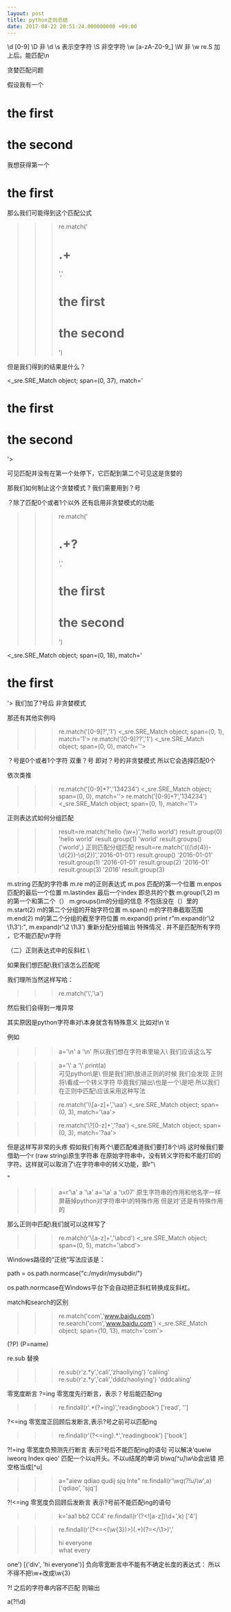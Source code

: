 ```yaml
---
layout: post
title: python正则总结
date: 2017-08-22 20:51:24.000000000 +09:00
---
```

\d [0-9] 
\D 非 \d 
\s 表示空字符 
\S 非空字符 
\w [a-zA-Z0-9_] 
\W 非 \w
re.S 加上后。能匹配\n

贪婪匹配问题 

假设我有一个<h1>the first</h1><h1>the second</h1>

我想获得第一个<h1>the first</h1>

那么我们可能得到这个匹配公式

>>> re.match('<h1>.+</h1>','<h1>the first</h1><h1>the second</h1>')

但是我们得到的结果是什么？

<_sre.SRE_Match object; span=(0, 37), match='<h1>the first</h1><h1>the second</h1>'>

可见匹配并没有在第一个</h1>处停下，它匹配到第二个</h1>可见这是贪婪的

那我们如何制止这个贪婪模式 ? 我们需要用到？号

？除了匹配0个或者1个以外  还有启用非贪婪模式的功能

>>> re.match('<h1>.+?</h1>','<h1>the first</h1><h1>the second</h1>')

<_sre.SRE_Match object; span=(0, 18), match='<h1>the first</h1>'>
我们加了?号后 非贪婪模式

那还有其他实例吗
>>> re.match('[0-9]?','1')
<_sre.SRE_Match object; span=(0, 1), match='1'>
>>> re.match('[0-9]??','1')
<_sre.SRE_Match object; span=(0, 0), match=''>

？号是0个或者1个字符  双重？号 即对？号的非贪婪模式 所以它会选择匹配0个

依次类推

>>> re.match('[0-9]*?','134234')
<_sre.SRE_Match object; span=(0, 0), match=''>
>>> re.match('[0-9]+?','134234')
<_sre.SRE_Match object; span=(0, 1), match='1'>

正则表达式如何分组匹配
>>> result=re.match('hello (\w+)','hello world')
>>> result.group(0)
'hello world'
>>> result.group(1)
'world'
>>> result.groups()
('world',)
正则匹配分组匹配
>>> result=re.match('(((\d{4})-\d{2})-\d{2})','2016-01-01')
>>> result.group()
'2016-01-01'
>>> result.group(1)
'2016-01-01'
>>> result.group(2)
'2016-01'
>>> result.group(3)
'2016'
>>> result.group(3)

m.string    匹配的字符串
m.re      m的正则表达式
m.pos   匹配的第一个位置
m.enpos 匹配的最后一个位置
m.lastindex 最后一个index 即总共的个数
m.group(1,2) m的第一个和第二个（）
m.groups()m的分组的信息 不包括没在（）里的
m.start(2) m的第二个分组的开始字符位置
m.span() m的字符串截取范围
m.end(2) m的第二个分组的截至字符位置
m.expand()
print r"m.expand(r'\2 \1\3'):", m.expand(r'\2 \1\3')
重新分配分组输出
特殊情况 . 并不是匹配所有字符 ，它不能匹配\n字符

（二）正则表达式中的反斜杠 \

如果我们想匹配\我们该怎么匹配呢

我们理所当然这样写哈：
>>> re.match('\\','\a')

然后我们会得到一堆异常

其实原因是python字符串对\本身就含有特殊意义 比如对\n \t 

例如


>>> a='\n'
>>> a
'\n'
所以我们想在字符串里输入\ 我们应该这么写

>>> a='\\'
>>> a
'\\'
>>> print(a)
\
可见python\是\\
但是我们把\\放进正则的时候 我们会发现 正则将\\看成一个转义字符
毕竟我们输出\\也是一个\是吧 
所以我们在正则中匹配\应该采用这种写法

>>> re.match('\\\\[a-z]+','\\aa')
<_sre.SRE_Match object; span=(0, 3), match='\\aa'>

>>> re.match('\\?[0-z]+','?aa')
<_sre.SRE_Match object; span=(0, 3), match='?aa'>


但是这样写非常的头疼 假如我们有两个\\要匹配难道我们要打8个\吗 
这时候我们要借助一个r (raw string)原生字符串 
在原始字符串中，没有转义字符和不能打印的字符。这样就可以取消了\在字符串中的转义功能，即r"\

\"
>>> a=r'\a'
>>> a
'\\a'
>>> a='\a'
>>> a
'\x07'
原生字符串的作用和他名字一样 屏蔽掉python对字符串中\的特殊作用
但是对\'还是有特殊作用的

那么正则中匹配\我们就可以这样写了
>>> re.match(r'\\[a-z]+','\\abcd')
<_sre.SRE_Match object; span=(0, 5), match='\\abcd'>


Windows路径的“正统”写法应该是：

path = os.path.normcase("c:/mydir/mysubdir/")

os.path.normcase在Windows平台下会自动把正斜杠转换成反斜杠。

match和search的区别
>>> re.match('com','www.baidu.com')
>>> re.search('com','www.baidu.com')
<_sre.SRE_Match object; span=(10, 13), match='com'>

(?P<name>)  (P=name)

re.sub 替换 
>>> re.sub(r'z.*y','cali','zhaoliying')
'caliing'
>>> re.sub(r'z.*y','cali','dddzhaoliying')
'dddcaliing'

零宽度断言
?=ing 零宽度先行断言，表示？号后能匹配ing
>>> re.findall(r'.*(?=ing)','readingbook')
['read', '']

?<=ing 零宽度正回顾后发断言,表示?号之前可以匹配ing
>>> re.findall(r'(?<=ing).*','readingbook')
['book']

?!=ing 零宽度负预测先行断言 表示?号后不能匹配ing的语句
可以解决‘queiw iweorq Index qieo' 匹配一个以q开头。不以u结尾的单词
b\w*q[^u]\w*\b会出错 把空格当成[^u]

>>> a="aiew qdiao    qudij   sjq  Inte"
>>> re.findall(r'\w*q(?!u)\w*',a)
['qdiao', 'sjq']

?!<=ing 零宽度负回顾后发断言 表示?号前不能匹配ing的语句
>>> k='aa1 bb2 CC4'
>>> re.findall(r'(?<![a-z])\d+',k)
['4']

>>> re.findall(r'(?<=<(\w{3})>)(.*)(?=<\/\1>)','<div>hi everyone</div> <span>what every 

one</span>')
[('div', 'hi everyone')]
负向零宽断言中不能有不确定长度的表达式：
所以不得不把\w+改成\w{3}

?! 之后的字符串内容不匹配 则输出

a(?!\d)

